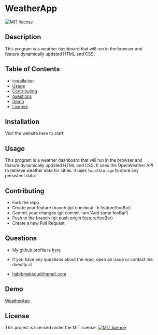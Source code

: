 
# WeatherApp

[![MIT license](https://img.shields.io/badge/License-MIT-brightgreen.svg)](https://opensource.org/licenses/MIT)

## Description

This program is a weather dashboard that will run in the browser and feature dynamically updated HTML and CSS.

## Table of Contents

- [Installation](#installation)
- [Usage](#usage)
- [Contributing](#contributing)
- [questions](#questions)
- [Demo](#demo)
- [License](#license)
## Installation


Visit the website here to start!

## Usage

This program is a weather dashboard that will run in the browser and feature dynamically updated HTML and CSS. It uses the OpenWeather API to retrieve weather data for cities. It uses `localStorage` to store any persistent data.

## Contributing

- Fork the repo
- Create your feature branch (git checkout -b feature/fooBar)
- Commit your changes (git commit -am 'Add some fooBar')
- Push to the branch (git push origin feature/fooBar)
- Create a new Pull Request

## Questions 

- My github profile is [here](https://github.com/mynamebrogrammer)

- If you have any questions about the repo, open an issue or contact me directly at
- habibmaksoud@gmail.com

## Demo

[WeatherApp](https://github.com/mynamebrogrammer/WeatherApp)


## License

This project is licensed under the MIT license. [![MIT license](https://img.shields.io/badge/License-MIT-brightgreen.svg)](https://opensource.org/licenses/MIT)